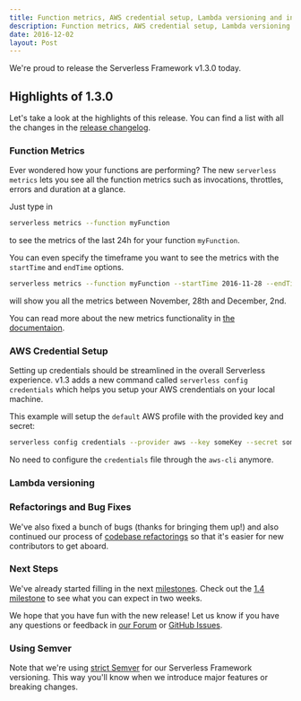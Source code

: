 ```yaml
---
title: Function metrics, AWS credential setup, Lambda versioning and invoke local improvements - Serverless Framework v1.3
description: Function metrics, AWS credential setup, Lambda versioning and invoke local improvements available in Serverless v1.3
date: 2016-12-02
layout: Post
---
```


We're proud to release the Serverless Framework v1.3.0 today.

## Highlights of 1.3.0

Let's take a look at the highlights of this release. You can find a list with all the changes in the [release changelog](https://github.com/serverless/serverless/releases/tag/v1.3.0).

### Function Metrics

Ever wondered how your functions are performing? The new `serverless metrics` lets you see all the function metrics such as invocations, throttles, errors and duration at a glance.

Just type in

```bash
serverless metrics --function myFunction
```

to see the metrics of the last 24h for your function `myFunction`.

You can even specify the timeframe you want to see the metrics with the `startTime` and `endTime` options.

```bash
serverless metrics --function myFunction --startTime 2016-11-28 --endTime 2016-12-02
```

will show you all the metrics between November, 28th and December, 2nd.

You can read more about the new metrics functionality in [the documentaion](https://serverless.com/framework/docs/providers/aws/cli-reference/metrics/).

### AWS Credential Setup

Setting up credentials should be streamlined in the overall Serverless experience. v1.3 adds a new command called `serverless config credentials` which helps you setup your AWS crendentials on your local machine.

This example will setup the `default` AWS profile with the provided key and secret:

```bash
serverless config credentials --provider aws --key someKey --secret someSecret
```

No need to configure the `credentials` file through the `aws-cli` anymore.

### Lambda versioning

### Refactorings and Bug Fixes

We've also fixed a bunch of bugs (thanks for bringing them up!) and also continued our process of [codebase refactorings](https://github.com/serverless/serverless/issues/2645) so that it's easier for new contributors to get aboard.

### Next Steps

We've already started filling in the next [milestones](https://github.com/serverless/serverless/milestones). Check out the [1.4 milestone](https://github.com/serverless/serverless/milestone/18) to see what you can expect in two weeks.

We hope that you have fun with the new release! Let us know if you have any questions or feedback in [our Forum](http://forum.serverless.com/) or [GitHub Issues](https://github.com/serverless/serverless/issues).

### Using Semver

Note that we're using [strict Semver](http://semver.org/) for our Serverless Framework versioning. This way you'll know when we introduce major features or breaking changes.
